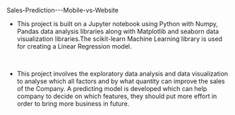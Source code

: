 Sales-Prediction---Mobile-vs-Website
<br>

- This project is built on a Jupyter notebook using Python with Numpy, Pandas data analysis libraries along with Matplotlib and seaborn data visualization libraries.The scikit-learn Machine Learning library is used for creating a Linear Regression model. 
<br>

- This project involves the exploratory data analysis and data visualization to analyse which all factors and by what quantity can improve the sales of the Company.  A predicting model is developed which can help company to decide on which features, they should put more effort in order to bring more business in future.
